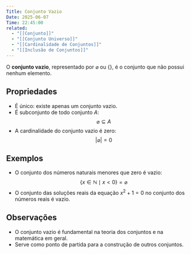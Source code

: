 ```yaml
---
Title: Conjunto Vazio
Date: 2025-06-07
Time: 22:45:00
related:
  - "[[Conjunto]]"
  - "[[Conjunto Universo]]"
  - "[[Cardinalidade de Conjuntos]]"
  - "[[Inclusão de Conjuntos]]"
---
```


O **conjunto vazio**, representado por $\varnothing$ ou $\{\}$, é o conjunto que não possui nenhum elemento.

## Propriedades

- É único: existe apenas um conjunto vazio.
- É subconjunto de todo conjunto $A$: $$\varnothing \subseteq A$$
- A cardinalidade do conjunto vazio é zero: $$|\varnothing| = 0$$

## Exemplos

- O conjunto dos números naturais menores que zero é vazio: $$\{x \in \mathbb{N} \mid x < 0\} = \varnothing$$
- O conjunto das soluções reais da equação $x^2 + 1 = 0$ no conjunto dos números reais é vazio.

## Observações

- O conjunto vazio é fundamental na teoria dos conjuntos e na matemática em geral.
- Serve como ponto de partida para a construção de outros conjuntos.

